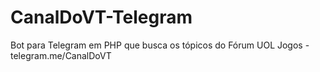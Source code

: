 # CanalDoVT-Telegram
Bot para Telegram em PHP que busca os tópicos do Fórum UOL Jogos - telegram.me/CanalDoVT
